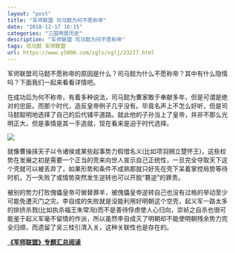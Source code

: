```yaml
---
layout: "post"
title: "军师联盟 司马懿为何不愿称帝"
date: "2018-12-17 16:15"
categories: "三国两晋历史"
description: "军师联盟 司马懿为何不愿称帝"
tags: 司马懿 军师联盟
url: https://www.y5000.com/zgls/sglj/23227.html
---
```






军师联盟司马懿不愿称帝的原因是什么？司马懿为什么不愿称帝？其中有什么隐情吗？下面我们一起来看看详情吧。

在成功后为何不称帝，有着多种说法，司马懿为曹家敢于奉献多年，但是可谓是绝对的忠臣。而那个时代，造反皇帝例子几乎没有。毕竟名声上不怎么好听，但是司马懿聪明地选择了自己的后代铺平道路。就此他的子孙当上了皇帝，并非不那么光明正大，但是事情是其一手造就，现在看来是迫于时代选择。

![](https://img.y5000.com/uploads/allimg/170705/8-1FF5105125342.jpg)

就像曹操挟天子以令诸侯或某些起事势力假借名义(比如项羽拥立楚怀王)，这些权势在发展之初是需要一个正当的壳来向世人宣示自己正统性，一旦完全夺取天下这个壳就可以被丢弃了，如果形势和条件不成熟那就只好先在壳下呆着掌控局势等待时机，万一失败了或情势突然发生逆转也可以开脱“篡逆”的罪责。

被别的势力打败傀儡皇帝可做替罪羊，被傀儡皇帝逆转自己也没有过格的举动至少可能免遭灭门之灾。李自成的失败就是没能利用好明朝这个空壳，起义军一路太多的排挤杀戮(比如执杀福王朱常洵)而不是善待俘虏使人心归向，崇祯之自杀也很可能鉴于起义军毫不留情的作派，所以虽然李自成灭了明朝却不能使明朝残余势力完全归顺，而遗留了吴三桂引清入关，这种关联性也是存在的。

**[《军师联盟》专题汇总阅读](https://www.y5000.com/zgls/sglj/23240.html)**
